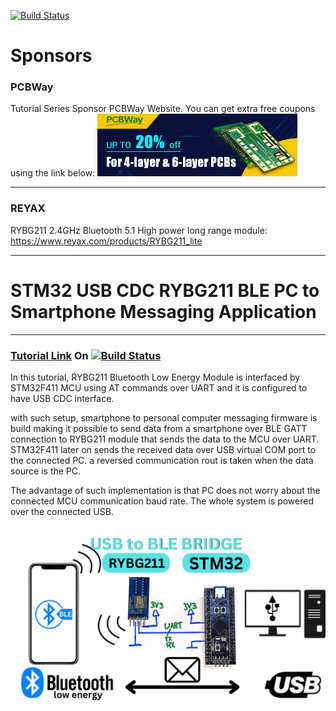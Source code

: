 [![Build Status](https://img.shields.io/badge/USEFUL%20ELECTRONICS-YOUTUBE-red)](https://www.youtube.com/user/wardzx1)

# Sponsors

### PCBWay
Tutorial Series Sponsor PCBWay Website. You can get extra free coupons using the link below:
[<img src="https://github.com/UsefulElectronics/esp32s3_la66_lorawan/blob/main/repo%20cover/banner320x100.gif">](https://www.pcbway.com/setinvite.aspx?inviteid=582640)

***
### REYAX
RYBG211 2.4GHz Bluetooth 5.1 High power long range module:
https://www.reyax.com/products/RYBG211_lite
***

# STM32 USB CDC RYBG211 BLE PC to Smartphone Messaging Application
***
### [Tutorial Link](https://youtu.be/fiII9zJaHcM) On [![Build Status](https://img.shields.io/badge/YouTube-FF0000?style=for-the-badge&logo=youtube&logoColor=white)](https://www.youtube.com/wardzx1) 
In this tutorial, RYBG211 Bluetooth Low Energy Module is interfaced by STM32F411 MCU using AT commands over UART and it is configured to have USB CDC interface. 

with such setup, smartphone to personal computer messaging firmware is build making it possible to send data from a smartphone over BLE GATT connection to RYBG211 module that sends the data to the MCU over UART. STM32F411 later on sends the received data over USB virtual COM port to the connected PC. a reversed communication rout is taken when the data source is the PC.

The advantage of such implementation is that PC does not worry about the connected MCU communication baud rate. The whole system is powered over the connected USB. 

![Circuit Diagram](https://github.com/UsefulElectronics/stm32-rybg211-ble5.1/blob/main/repo%20cover/circuit%20diagram.png)

